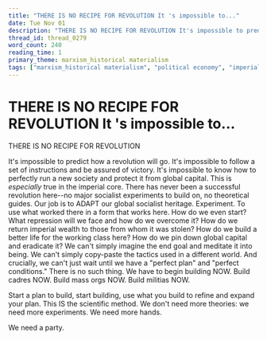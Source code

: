 ```yaml
---
title: "THERE IS NO RECIPE FOR REVOLUTION It 's impossible to..."
date: Tue Nov 01
description: "THERE IS NO RECIPE FOR REVOLUTION It's impossible to predict how a revolution will go."
thread_id: thread_0279
word_count: 240
reading_time: 1
primary_theme: marxism_historical materialism
tags: ["marxism_historical materialism", "political economy", "imperialism_colonialism", "organizational theory"]
---
```


# THERE IS NO RECIPE FOR REVOLUTION It 's impossible to...

THERE IS NO RECIPE FOR REVOLUTION

It's impossible to predict how a revolution will go. It's impossible to follow a set of instructions and be assured of victory. It's impossible to know how to perfectly run a new society and protect it from global capital. This is *especially* true in the imperial core. There has never been a successful revolution here--no major socialist experiments to build on, no theoretical guides. Our job is to ADAPT our global socialist heritage. Experiment. To use what worked there in a form that works here. How do we even start? What repression will we face and how do we overcome it? How do we return imperial wealth to those from whom it was stolen? How do we build a better life for the working class here? How do we pin down global capital and eradicate it? We can't simply imagine the end goal and meditate it into being. We can't simply copy-paste the tactics used in a different world. And crucially, we can't just wait until we have a "perfect plan" and "perfect conditions." There is no such thing. We have to begin building NOW. Build cadres NOW. Build mass orgs NOW. Build militias NOW.

Start a plan to build, start building, use what you build to refine and expand your plan. This IS the scientific method. We don't need more theories: we need more experiments. We need more hands.

We need a party.